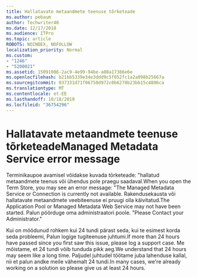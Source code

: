 ```yaml
---
title: Hallatavate metaandmete teenuse tõrketeade
ms.author: pebaum
author: Techwriter40
ms.date: 12/17/2018
ms.audience: ITPro
ms.topic: article
ROBOTS: NOINDEX, NOFOLLOW
localization_priority: Normal
ms.custom:
- "1246"
- "5200021"
ms.assetid: 15091086-2ac9-4e99-94be-a08a17386e6e
ms.openlocfilehash: b21bb5339e34e3ddd9c5f052fc1a2a098b25667a
ms.sourcegitcommit: 037331d71f06750d972c0b6278b23bb15c4806ca
ms.translationtype: MT
ms.contentlocale: et-EE
ms.lasthandoff: 10/18/2019
ms.locfileid: "36754296"
---
```

# <a name="managed-metadata-service-error-message"></a><span data-ttu-id="07473-102">Hallatavate metaandmete teenuse tõrketeade</span><span class="sxs-lookup"><span data-stu-id="07473-102">Managed Metadata Service error message</span></span>

<span data-ttu-id="07473-103">Terminikaupoe avamisel võidakse kuvada tõrketeade: "hallatud metaandmete teenus või ühendus pole praegu saadaval.</span><span class="sxs-lookup"><span data-stu-id="07473-103">When you open the Term Store, you may see an error message: "The Managed Metadata Service or Connection is currently not available.</span></span> <span data-ttu-id="07473-104">Rakendusekausta või hallatavate metaandmete veebiteenuse ei pruugi olla käivitatud.</span><span class="sxs-lookup"><span data-stu-id="07473-104">The Application Pool or Managed Metadata Web Service may not have been started.</span></span> <span data-ttu-id="07473-105">Palun pöörduge oma administraatori poole. "</span><span class="sxs-lookup"><span data-stu-id="07473-105">Please Contact your Administrator."</span></span>
  
<span data-ttu-id="07473-106">Kui on möödunud rohkem kui 24 tundi pärast seda, kui te esimest korda seda probleemi, Palun logige tugiteenuse juhtumi.</span><span class="sxs-lookup"><span data-stu-id="07473-106">If more than 24 hours have passed since you first saw this issue, please log a support case.</span></span> <span data-ttu-id="07473-107">Me mõistame, et 24 tundi võib tunduda pikk aeg.</span><span class="sxs-lookup"><span data-stu-id="07473-107">We understand that 24 hours may seem like a long time.</span></span> <span data-ttu-id="07473-108">Paljudel juhtudel töötame juba lahenduse kallal, nii et palun andke meile vähemalt 24 tundi.</span><span class="sxs-lookup"><span data-stu-id="07473-108">In many cases, we're already working on a solution so please give us at least 24 hours.</span></span>
  